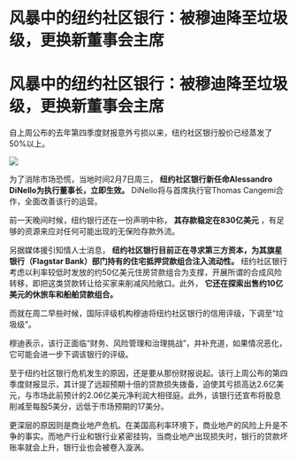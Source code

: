 # 风暴中的纽约社区银行：被穆迪降至垃圾级，更换新董事会主席

# 风暴中的纽约社区银行：被穆迪降至垃圾级，更换新董事会主席

自上周公布的去年第四季度财报意外亏损以来，纽约社区银行股价已经蒸发了50%以上。

![](https://inews.gtimg.com/om_bt/O468V19JAN2CSQ-O8jPNRuegy1N0Ho4NbdGptsAxormWsAA/1000)

为了消除市场恐慌，当地时间2月7日周三， **纽约社区银行新任命Alessandro DiNello为执行董事长，立即生效。**
DiNello将与首席执行官Thomas Cangemi合作，全面改善该行的运营。

前一天晚间时候，纽约银行还在一份声明中称， **其存款稳定在830亿美元** ，有足够的资源来应对任何可能出现的无保险存款外流。

另据媒体援引知情人士消息， **纽约社区银行目前正在寻求第三方资本，为其旗星银行（Flagstar Bank）部门持有的住宅抵押贷款组合注入流动性。**
纽约社区银行考虑以利率较低时发放的约50亿美元住房贷款组合为支撑，开展所谓的合成风险转移，即把这类贷款转让给买家来削减风险敞口。此外，
**它还在探索出售约10亿美元的休旅车和船舶贷款组合。**

而就在周二早些时候，国际评级机构穆迪将纽约社区银行的信用评级，下调至“垃圾级”。

穆迪表示，该行正面临“财务、风险管理和治理挑战”，并补充道，如果情况恶化，它可能会进一步下调该银行的评级。

至于纽约社区银行危机发生的原因，还是要从那份财报说起。该行上周公布的第四季度财报显示，其计提了远超预期十倍的贷款损失拨备，迫使其亏损高达2.6亿美元，与市场此前预计的2.06亿美元净利润大相径庭。此外，该银行还宣布将股息削减至每股5美分，远低于市场预期的17美分。

更深层的原因则是商业地产危机。在美国高利率环境下，商业地产的风险上升是不争的事实。而地产行业和银行业紧密挂钩，当商业地产出现损失时，银行的贷款坏账率就会上升，银行业也会被卷入漩涡。


